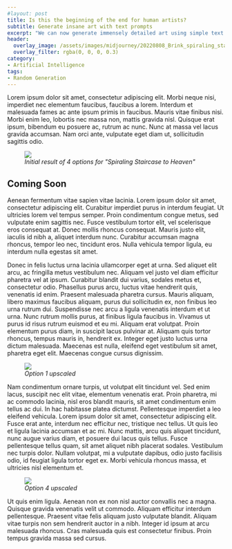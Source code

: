 ```yaml
---
#layout: post
title: Is this the beginning of the end for human artists?
subtitle: Generate insane art with text prompts
excerpt: "We can now generate immensely detailed art using simple text promts as command. Use Midjourney to type /imagine spiraling staircase to heaven and get blown away."
header:
  overlay_image: /assets/images/midjourney/20220808_Brink_spiraling_staircase_to_heaven_1_1300x722.jpg
  overlay_filter: rgba(0, 0, 0, 0.3)
category: 
- Artificial Intelligence
tags:
- Random Generation
---
```



>
Lorem ipsum dolor sit amet, consectetur adipiscing elit. Morbi neque nisi, imperdiet nec elementum faucibus, faucibus a lorem. Interdum et malesuada fames ac ante ipsum primis in faucibus. Mauris vitae finibus nisi. Morbi enim leo, lobortis nec massa non, mattis gravida nisl. Quisque erat ipsum, bibendum eu posuere ac, rutrum ac nunc. Nunc at massa vel lacus gravida accumsan. Nam orci ante, vulputate eget diam ut, sollicitudin sagittis odio.


<figure class="align-center">
    <a href="/assets/images/midjourney/20220808_Brink_spiraling_staircase_to_heaven_1300x722.jpg" title="Spiraling Staircase to Heaven" alt="Spiraling Staircase to Heaven">
    <img src="/assets/images/midjourney/20220808_Brink_spiraling_staircase_to_heaven_1300x722.jpg"></a>
    <figcaption><i>Initial result of 4 options for "Spiraling Staircase to Heaven"</i></figcaption>
</figure>


## Coming Soon

Aenean fermentum vitae sapien vitae lacinia. Lorem ipsum dolor sit amet, consectetur adipiscing elit. Curabitur imperdiet purus in interdum feugiat. Ut ultricies lorem vel tempus semper. Proin condimentum congue metus, sed vulputate enim sagittis nec. Fusce vestibulum tortor elit, vel scelerisque eros consequat at. Donec mollis rhoncus consequat. Mauris justo elit, iaculis id nibh a, aliquet interdum nunc. Curabitur accumsan magna rhoncus, tempor leo nec, tincidunt eros. Nulla vehicula tempor ligula, eu interdum nulla egestas sit amet.

Donec in felis luctus urna lacinia ullamcorper eget at urna. Sed aliquet elit arcu, ac fringilla metus vestibulum nec. Aliquam vel justo vel diam efficitur pharetra vel at ipsum. Curabitur blandit dui varius, sodales metus et, consectetur odio. Phasellus purus arcu, luctus vitae hendrerit quis, venenatis id enim. Praesent malesuada pharetra cursus. Mauris aliquam, libero maximus faucibus aliquam, purus dui sollicitudin ex, non finibus leo urna rutrum dui. Suspendisse nec arcu a ligula venenatis interdum et ut urna. Nunc rutrum mollis purus, at finibus ligula faucibus in. Vivamus ut purus id risus rutrum euismod et eu mi. Aliquam erat volutpat. Proin elementum purus diam, in suscipit lacus pulvinar at. Aliquam quis tortor rhoncus, tempus mauris in, hendrerit ex. Integer eget justo luctus urna dictum malesuada. Maecenas est nulla, eleifend eget vestibulum sit amet, pharetra eget elit. Maecenas congue cursus dignissim.

<figure class="align-center">
    <a href="/assets/images/midjourney/20220808_Brink_spiraling_staircase_to_heaven_1_1300x722.jpg" title="Spiraling Staircase to Heaven" alt="Spiraling Staircase to Heaven">
    <img src="/assets/images/midjourney/20220808_Brink_spiraling_staircase_to_heaven_1_1300x722.jpg"></a>
    <figcaption><i>Option 1 upscaled</i></figcaption>
</figure>

Nam condimentum ornare turpis, ut volutpat elit tincidunt vel. Sed enim lacus, suscipit nec elit vitae, elementum venenatis erat. Proin pharetra, mi ac commodo lacinia, nisl eros blandit mauris, sit amet condimentum enim tellus ac dui. In hac habitasse platea dictumst. Pellentesque imperdiet a leo eleifend vehicula. Lorem ipsum dolor sit amet, consectetur adipiscing elit. Fusce erat ante, interdum nec efficitur nec, tristique nec tellus. Ut quis leo et ligula lacinia accumsan et ac mi. Nunc mattis, arcu quis aliquet tincidunt, nunc augue varius diam, et posuere dui lacus quis tellus. Fusce pellentesque tellus quam, sit amet aliquet nibh placerat sodales. Vestibulum nec turpis dolor. Nullam volutpat, mi a vulputate dapibus, odio justo facilisis odio, id feugiat ligula tortor eget ex. Morbi vehicula rhoncus massa, et ultricies nisl elementum et.

<figure class="align-center">
    <a href="/assets/images/midjourney/20220808_Brink_spiraling_staircase_to_heaven_4_1300x722.jpg" title="Spiraling Staircase to Heaven" alt="Spiraling Staircase to Heaven">
    <img src="/assets/images/midjourney/20220808_Brink_spiraling_staircase_to_heaven_4_1300x722.jpg"></a>
    <figcaption><i>Option 4 upscaled</i></figcaption>
</figure>


Ut quis enim ligula. Aenean non ex non nisl auctor convallis nec a magna. Quisque gravida venenatis velit ut commodo. Aliquam efficitur interdum pellentesque. Praesent vitae felis aliquam justo vulputate blandit. Aliquam vitae turpis non sem hendrerit auctor in a nibh. Integer id ipsum at arcu malesuada rhoncus. Cras malesuada quis est consectetur finibus. Proin tempus gravida massa sed cursus.